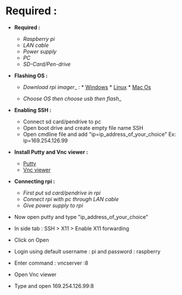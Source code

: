 # Required :

* __Required :__ 
  * _Raspberry pi_
  * _LAN cable_
  * _Power supply_
  * _PC_
  * _SD-Card/Pen-drive_

* __Flashing OS :__
  * _Download rpi imager__ :
        * [Windows](https://downloads.raspberrypi.org/imager/imager_latest.exe)
        * [Linux](https://downloads.raspberrypi.org/imager/imager_latest_amd64.deb)
        * [Mac Os](https://downloads.raspberrypi.org/imager/imager_latest.dmg)

  * _Choose OS then choose usb then flash__

* __Enabling SSH :__
  * Connect sd card/pendrive to pc
  * Open boot drive and create empty file name SSH
  * Open cmdline file and add "ip=ip_address_of_your_choice"
      Ex: ip=169.254.126.99
      
* __Install Putty and Vnc viewer :__
  * [Putty](https://www.chiark.greenend.org.uk/~sgtatham/putty/latest.html)
  * [Vnc viewer](https://www.realvnc.com/en/connect/download/viewer/)

* __Connecting rpi :__
  * _First put sd card/pendrive in rpi_
  * _Connect rpi with pc through LAN cable_
  * _Give power supply to rpi_

* Now open putty and type "ip_address_of_your_choice"
* In side tab : SSH > X11 > Enable X11 forwarding
* Click on Open
* Login using default username : pi and password : raspberry
* Enter command : vncserver :8

* Open Vnc viewer
* Type and open 169.254.126.99:8
      
